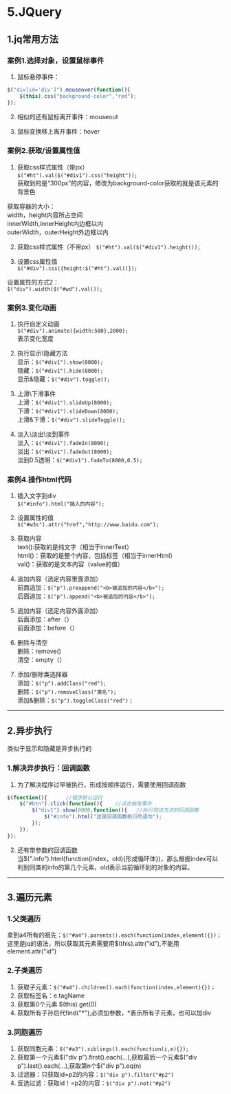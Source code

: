 # 5.JQuery  

## 1.jq常用方法    
### 案例1.选择对象，设置鼠标事件  
1. 鼠标悬停事件：  
```javascript
$("div[id='div']").mouseover(function(){
	$(this).css("background-color","red");
});
```  

2. 相似的还有鼠标离开事件：mouseout  

3. 鼠标变换移上离开事件：hover  

### 案例2.获取/设置属性值  
1. 获取css样式属性（带px）  
``$("#ht").val($("#div1").css("height"));``  
获取到的是“300px”的内容，修改为background-color获取的就是该元素的背景色  
 
获取容器的大小：  
width，height内容所占空间  
innerWidth,innerHeight内边框以内  
outerWidth，outerHeight外边框以内  

2. 获取css样式属性（不带px） 
``$("#ht").val($("#div1").height());``  

3. 设置css属性值  
``$("#div").css({height:$("#ht").val()});``  

设置属性的方式2：  
``$("div").width($("#wd").val());``  

### 案例3.变化动画  
1. 执行自定义动画  
``$("#div").animate({width:500},2000);``  
表示变化宽度  

2. 执行显示\隐藏方法  
显示：``$("#div1").show(8000);``  
隐藏：``$("#div1").hide(8000);``  
显示&隐藏：``$("#div").toggle();``  

3. 上滑\下滑事件  
上滑：``$("#div1").slideUp(8000);``  
下滑：``$("#div1").slideDown(8000);``  
上滑&下滑：``$("#div").slideToggle();``  

5. 淡入\淡出\淡到事件  
淡入：``$("#div1").fadeIn(8000);``  
淡出：``$("#div1").fadeOut(8000);``  
淡到0.5透明：``$("#div1").fadeTo(8000,0.5);``  

### 案例4.操作html代码  
1. 插入文字到div  
``$("#info").html("插入的内容");``  

2. 设置属性的值  
``$("#w3s").attr("href","http://www.baidu.com");``  

3. 获取内容  
text():获取的是纯文字（相当于innerText）  
html()：获取的是整个内容，包括标签（相当于innerHtml）  
val()：获取的是文本内容（value的值）  

4. 追加内容（选定内容里面添加）  
前面追加：``$("p").preappend("<b>被追加的内容</b>");``  
后面追加：``$("p").append("<b>被追加的内容</b>");``  

5. 追加内容（选定内容外面添加）  
后面添加：after（）  
前面添加：before（）  

6. 删除与清空  
删除：remove()  
清空：empty（）  

7. 添加/删除类选择器  
添加：``$("p").addClass("red");``  
删除：``$("p").removeClass("类名");``  
添加&删除：``$("p").toggleClass("red")；``  

---

## 2.异步执行    
类似于显示和隐藏是异步执行的  
### 1.解决异步执行：回调函数  
1. 为了解决程序过早被执行，形成按顺序运行，需要使用回调函数  
```javascript
$(function(){      //程序默认运行
	$("#btn").click(function(){    //点击触发事件
		$("div1").show(8000,function(){   //执行完该方法的回调函数
			$("#info").html("这是回调函数执行的语句");
		});
	});
});
```  

2. 还有带参数的回调函数  
当$(".info").html(function(index，old){形成循环体})，那么根据index可以判别同类的info的第几个元素，old表示当前循环到的对象的内容。  

---

## 3.遍历元素  
### 1.父类遍历  
拿到a4所有的祖先：``$("#a4").parents().each(function(index,element){})；``  
这里是jq的语法，所以获取其元素需要用$(this).attr("id"),不能用element.attr("id")  

### 2.子类遍历  
1. 获取子元素：``$("#a4").children().each(function(index,element){})；``  
2. 获取标签名：e.tagName  
3. 获取第0个元素  $(this).get(0)  
4. 获取所有子孙后代find("*"),必须加参数，*表示所有子元素，也可以加div  

### 3.同胞遍历  
1. 获取同胞元素：``$("#a3").siblings().each(function(i,e){});``  
2. 获取第一个元素$("div p").first().each(...),获取最后一个元素$("div p").last().each(...),获取第n个$("div p").eq(n)  
3. 过滤器：只获取id=p2的内容：``$("div p").filter("#p2")``  
4. 反选过滤：获取id！=p2的内容：``$("div p").not("#p2")``  




